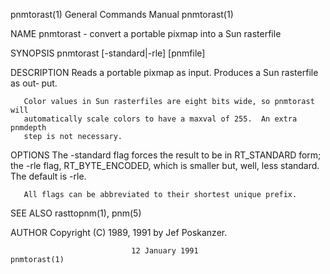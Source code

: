 pnmtorast(1)               General Commands Manual               pnmtorast(1)

NAME
       pnmtorast - convert a portable pixmap into a Sun rasterfile

SYNOPSIS
       pnmtorast [-standard|-rle] [pnmfile]

DESCRIPTION
       Reads  a  portable pixmap as input.  Produces a Sun rasterfile as out‐
       put.

       Color values in Sun rasterfiles are eight bits wide, so pnmtorast will
       automatically scale colors to have a maxval of 255.  An extra pnmdepth
       step is not necessary.

OPTIONS
       The -standard flag forces the result to be in  RT_STANDARD  form;  the
       -rle flag, RT_BYTE_ENCODED, which is smaller but, well, less standard.
       The default is -rle.

       All flags can be abbreviated to their shortest unique prefix.

SEE ALSO
       rasttopnm(1), pnm(5)

AUTHOR
       Copyright (C) 1989, 1991 by Jef Poskanzer.

                               12 January 1991                   pnmtorast(1)
